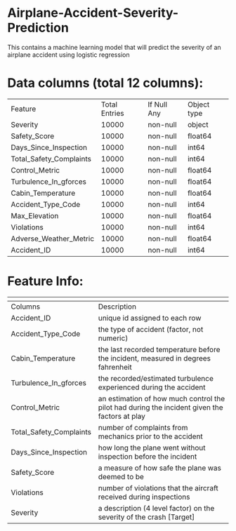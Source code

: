 # Airplane-Accident-Severity-Prediction
This contains a machine learning model that will predict the severity of an airplane accident using logistic regression

# Data columns (total 12 columns):

<table>
  <tr><td>Feature</td>               <td>Total Entries</td><td>If Null Any</td><td>Object type</td></tr>
  <tr><td>Severity</td>              <td>10000</td> <td>non-null</td> <td>object</td></tr>
  <tr><td>Safety_Score               <td>10000</td> <td>non-null</td> <td>float64</td></tr>
  <tr><td>Days_Since_Inspection      <td>10000</td> <td>non-null</td> <td>int64</td></tr>
  <tr><td>Total_Safety_Complaints    <td>10000</td> <td>non-null</td> <td>int64</td></tr>
  <tr><td>Control_Metric             <td>10000</td> <td>non-null</td> <td>float64</td></tr>
  <tr><td>Turbulence_In_gforces      <td>10000</td> <td>non-null</td> <td>float64</td></tr>
  <tr><td>Cabin_Temperature          <td>10000</td> <td>non-null</td> <td>float64</td></tr>
  <tr><td>Accident_Type_Code         <td>10000</td> <td>non-null</td> <td>int64</td></tr>
  <tr><td>Max_Elevation              <td>10000</td> <td>non-null</td> <td>float64</td></tr>
  <tr> <td>Violations                <td>10000</td> <td>non-null</td> <td>int64</td></tr>
  <tr><td>Adverse_Weather_Metric     <td>10000</td> <td>non-null</td> <td>float64</td></tr>
  <tr><td>Accident_ID                <td>10000</td> <td>non-null</td> <td>int64</td></tr>
</table>


# Feature Info:
<table>
<thead>
<tr>
<th></th>
<th></th>
</tr>
</thead>
<tbody>
<tr>
<td>Columns</td>
<td>Description</td>
</tr>
<tr>
<td>Accident_ID</td>
<td>unique id assigned to each row</td>
</tr>
<tr>
<td>Accident_Type_Code</td>
<td>the type of accident (factor, not numeric)</td>
</tr>
<tr>
<td>Cabin_Temperature</td>
<td>the last recorded temperature before the incident, measured in degrees fahrenheit</td>
</tr>
<tr>
<td>Turbulence_In_gforces</td>
<td>the recorded/estimated turbulence experienced during the accident</td>
</tr>
<tr>
<td>Control_Metric</td>
<td>an estimation of how much control the pilot had during the incident given the factors at play</td>
</tr>
<tr>
<td>Total_Safety_Complaints</td>
<td>number of complaints from mechanics prior to the accident</td>
</tr>
<tr>
<td>Days_Since_Inspection</td>
<td>how long the plane went without inspection before the incident</td>
</tr>
<tr>
<td>Safety_Score</td>
<td>a measure of how safe the plane was deemed to be</td>
</tr>
<tr>
<td>Violations</td>
<td>number of violations that the aircraft received during inspections</td>
</tr>
<tr>
<td>Severity</td>
<td>a description (4 level factor) on the severity of the crash [Target]</td>
</tr>
</tbody>
</table>
